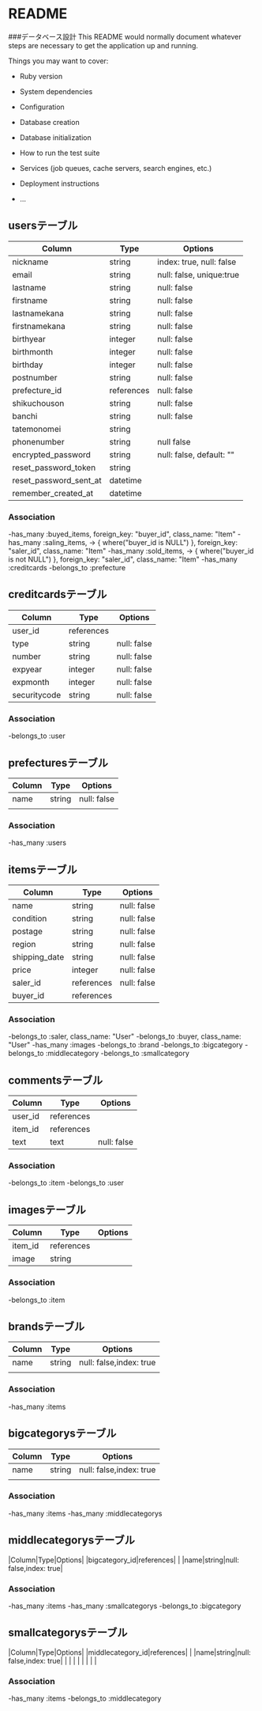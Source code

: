 # README
###データベース設計
This README would normally document whatever steps are necessary to get the
application up and running.

Things you may want to cover:

* Ruby version

* System dependencies

* Configuration

* Database creation

* Database initialization

* How to run the test suite

* Services (job queues, cache servers, search engines, etc.)

* Deployment instructions

* ...

## usersテーブル

|Column|Type|Options|
|------|----|-------|
|nickname|string|index: true, null: false|
|email|string|null: false, unique:true|
|lastname|string|null: false|
|firstname|string|null: false|
|lastnamekana|string|null: false|
|firstnamekana|string|null: false|
|birthyear|integer|null: false|
|birthmonth|integer|null: false|
|birthday|integer|null: false|
|postnumber|string|null: false|
|prefecture_id|references|null: false|
|shikuchouson|string|null: false|
|banchi|string|null: false|
|tatemonomei|string||
|phonenumber|string|null false|
|encrypted_password|string|null: false, default: ""|
|reset_password_token|string|
|reset_password_sent_at|datetime|
|remember_created_at|datetime|

<!-- passより下のカラムはdeviseで自動で作成される -->

### Association
-has_many :buyed_items, foreign_key: "buyer_id", class_name: "Item"
-has_many :saling_items, -> { where("buyer_id is NULL") }, foreign_key: "saler_id", class_name: "Item"
-has_many :sold_items, -> { where("buyer_id is not NULL") }, foreign_key: "saler_id", class_name: "Item"
-has_many :creditcards
-belongs_to :prefecture

## creditcardsテーブル

|Column|Type|Options|
|------|----|-------|
|user_id|references|    |
|type|string|null: false|
|number|string|null: false|
|expyear|integer|null: false|
|expmonth|integer|null: false|
|securitycode|string|null: false|

<!-- 数字でも０から始まる可能性あるものはintegerでなくstringにする -->

### Association
-belongs_to :user

## prefecturesテーブル

|Column|Type|Options|
|------|----|-------|
|name|string|null: false|
|    |    |    |

### Association
-has_many :users

## itemsテーブル

|Column|Type|Options|
|------|----|-------|
|name|string|null: false|
|condition|string|null: false
|postage|string|null: false
|region|string|null: false
|shipping_date|string|null: false
|price|integer|null: false
|saler_id|references|null: false
|buyer_id|references|

<!-- condition(商品の状態),postage(配送料の負担),region(発送元地域),shipping_date(発送までの日数) -->

### Association
-belongs_to :saler, class_name: "User"
-belongs_to :buyer, class_name: "User"
-has_many :images
-belongs_to :brand
-belongs_to :bigcategory
-belongs_to :middlecategory
-belongs_to :smallcategory

## commentsテーブル

|Column|Type|Options|
|------|----|-------|
|user_id|references|      |
|item_id|references|      |
|text|text|null: false|   |

### Association
-belongs_to :item
-belongs_to :user

## imagesテーブル

|Column|Type|Options|
|------|----|-------|
|item_id|references|    |
|image|string|    |

### Association
-belongs_to :item

## brandsテーブル

|Column|Type|Options|
|------|----|-------|
|name|string|null: false,index: true|
|    |    |    |

### Association
-has_many :items

## bigcategorysテーブル

|Column|Type|Options|
|------|----|-------|
|name|string|null: false,index: true|
|    |    |    |

### Association
-has_many :items
-has_many :middlecategorys

## middlecategorysテーブル

|Column|Type|Options|
|bigcategory_id|references|    |
|name|string|null: false,index: true|

### Association
-has_many :items
-has_many :smallcategorys
-belongs_to :bigcategory

## smallcategorysテーブル

|Column|Type|Options|
|middlecategory_id|references|    |
|name|string|null: false,index: true|
|    |    |    |
|    |    |    |

### Association
-has_many :items
-belongs_to :middlecategory
